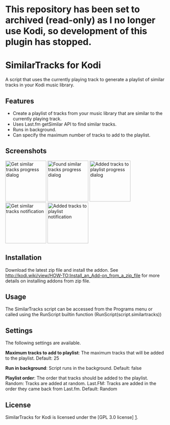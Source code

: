 This repository has been set to archived (read-only) as I no longer use Kodi, so development of this plugin has stopped.
==========

SimilarTracks for Kodi
===========

A script that uses the currently playing track to generate a playlist of similar tracks in your Kodi music library.

Features
--------
- Create a playlist of tracks from your music library that are similar to the currently playing track.
- Uses Last.fm getSimilar API to find similar tracks.
- Runs in background.
- Can specify the maximum number of tracks to add to the playlist.

Screenshots
----------

<img alt="Get similar tracks progress dialog" src="https://raw.github.com/brianhornsby/www_brianhornsby_com/master/img/similartracks_get_dialog.png" height="128"/>
<img alt="Found similar tracks progress dialog" src="https://raw.github.com/brianhornsby/www_brianhornsby_com/master/img/similartracks_found_dialog.png" height="128"/>
<img alt="Added tracks to playlist progress dialog" src="https://raw.github.com/brianhornsby/www_brianhornsby_com/master/img/similartracks_added_dialog.png" height="128"/>
<img alt="Get similar tracks notification" src="https://raw.github.com/brianhornsby/www_brianhornsby_com/master/img/similartracks_get_notification.png" height="128"/>
<img alt="Added tracks to playlist notification" src="https://raw.github.com/brianhornsby/www_brianhornsby_com/master/img/similartracks_added_notification.png" height="128"/>

Installation
-----------
Download the latest zip file and install the addon. See http://kodi.wiki/view/HOW-TO:Install_an_Add-on_from_a_zip_file for more details on installing addons from zip file.

Usage
-----
The SimilarTracks script can be accessed from the Programs menu or called using the RunScript builtin function (RunScript(script.similartracks))

Settings
--------
The following settings are available.

**Maximum tracks to add to playlist**: The maximum tracks that will be added to the playlist. Default: 25

**Run in background**: Script runs in the background. Default: false

**Playlist order**: The order that tracks should be added to the playlist. Random: Tracks are added at random. Last.FM: Tracks are added in the order they came back from Last.fm. Default: Random

License
-------
SimilarTracks for Kodi is licensed under the [GPL 3.0 license] [1].


[1]: http://www.gnu.org/licenses/gpl-3.0.html
